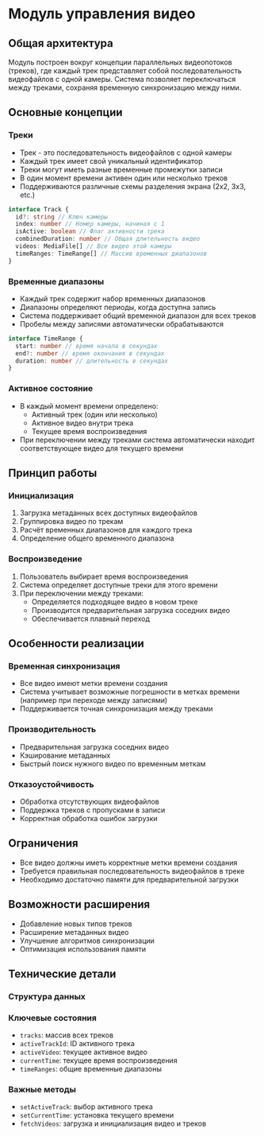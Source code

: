 # Модуль управления видео

## Общая архитектура

Модуль построен вокруг концепции параллельных видеопотоков (треков), где каждый трек представляет собой последовательность видеофайлов с одной камеры. Система позволяет переключаться между треками, сохраняя временную синхронизацию между ними.

## Основные концепции

### Треки
- Трек - это последовательность видеофайлов с одной камеры
- Каждый трек имеет свой уникальный идентификатор
- Треки могут иметь разные временные промежутки записи
- В один момент времени активен один или несколько треков
- Поддерживаются различные схемы разделения экрана (2x2, 3x3, etc.)

```typescript
interface Track {
  id?: string // Ключ камеры
  index: number // Номер камеры, начиная с 1
  isActive: boolean // Флаг активности трека
  combinedDuration: number // Общая длительность видео
  videos: MediaFile[] // Все видео этой камеры
  timeRanges: TimeRange[] // Массив временных диапазонов
}
```

### Временные диапазоны
- Каждый трек содержит набор временных диапазонов
- Диапазоны определяют периоды, когда доступна запись
- Система поддерживает общий временной диапазон для всех треков
- Пробелы между записями автоматически обрабатываются

````typescript
interface TimeRange {
  start: number // время начала в секундах
  end?: number // время окончания в секундах
  duration: number // длительность в секундах
}
````

### Активное состояние
- В каждый момент времени определено:
  - Активный трек (один или несколько)
  - Активное видео внутри трека
  - Текущее время воспроизведения
- При переключении между треками система автоматически находит соответствующее видео для текущего времени

## Принцип работы

### Инициализация
1. Загрузка метаданных всех доступных видеофайлов
2. Группировка видео по трекам
3. Расчёт временных диапазонов для каждого трека
4. Определение общего временного диапазона

### Воспроизведение
1. Пользователь выбирает время воспроизведения
2. Система определяет доступные треки для этого времени
3. При переключении между треками:
   - Определяется подходящее видео в новом треке
   - Производится предварительная загрузка соседних видео
   - Обеспечивается плавный переход

## Особенности реализации

### Временная синхронизация
- Все видео имеют метки времени создания
- Система учитывает возможные погрешности в метках времени (например при переходе между записями)
- Поддерживается точная синхронизация между треками

### Производительность
- Предварительная загрузка соседних видео
- Кэширование метаданных
- Быстрый поиск нужного видео по временным меткам

### Отказоустойчивость
- Обработка отсутствующих видеофайлов
- Поддержка треков с пропусками в записи
- Корректная обработка ошибок загрузки

## Ограничения
- Все видео должны иметь корректные метки времени создания
- Требуется правильная последовательность видеофайлов в треке
- Необходимо достаточно памяти для предварительной загрузки

## Возможности расширения
- Добавление новых типов треков
- Расширение метаданных видео
- Улучшение алгоритмов синхронизации
- Оптимизация использования памяти

## Технические детали

### Структура данных


### Ключевые состояния

- `tracks`: массив всех треков
- `activeTrackId`: ID активного трека
- `activeVideo`: текущее активное видео
- `currentTime`: текущее время воспроизведения
- `timeRanges`: общие временные диапазоны

### Важные методы

- `setActiveTrack`: выбор активного трека
- `setCurrentTime`: установка текущего времени
- `fetchVideos`: загрузка и инициализация видео и треков